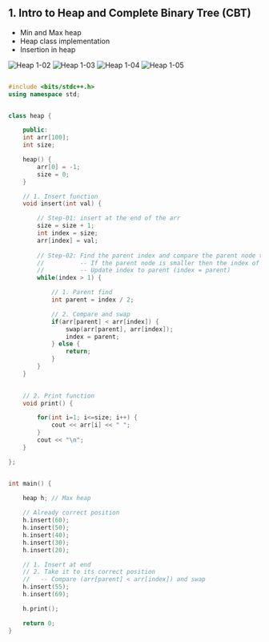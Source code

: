 ## 1. Intro to Heap and Complete Binary Tree (CBT)
 - Min and Max heap
 - Heap class implementation
 - Insertion in heap

![Heap 1-02](https://github.com/Mehul237/A2Z-DSA-Course/assets/117193057/352f38d0-dbdd-4b43-ba41-bcc73ef3fee2)
![Heap 1-03](https://github.com/Mehul237/A2Z-DSA-Course/assets/117193057/6d07f88e-d4d1-4903-bb05-34a22505c086)
![Heap 1-04](https://github.com/Mehul237/A2Z-DSA-Course/assets/117193057/49a81149-9516-43b7-8feb-861c5c167cf9)
![Heap 1-05](https://github.com/Mehul237/A2Z-DSA-Course/assets/117193057/191434b3-8207-45db-a131-8e7fdd75a11b)


```cpp

#include <bits/stdc++.h>
using namespace std;


class heap {

    public:
    int arr[100];
    int size;

    heap() {
        arr[0] = -1;
        size = 0;
    }

    // 1. Insert function
    void insert(int val) {

        // Step-01: insert at the end of the arr
        size = size + 1;
        int index = size;
        arr[index] = val;
        
        // Step-02: Find the parent index and compare the parent node to arr index
        //          -- If the parent node is smaller then the index of array then swap
        //          -- Update index to parent (index = parent)
        while(index > 1) {

            // 1. Parent find
            int parent = index / 2;

            // 2. Compare and swap
            if(arr[parent] < arr[index]) {
                swap(arr[parent], arr[index]);
                index = parent;
            } else {
                return;
            }
        }
    }

    
    // 2. Print function
    void print() {

        for(int i=1; i<=size; i++) {
            cout << arr[i] << " ";
        } 
        cout << "\n";
    }

};


int main() {

    heap h; // Max heap
    
    // Already correct position
    h.insert(60);
    h.insert(50);
    h.insert(40);
    h.insert(30);
    h.insert(20);

    // 1. Insert at end
    // 2. Take it to its correct position
    //   -- Compare (arr[parent] < arr[index]) and swap
    h.insert(55);
    h.insert(69);

    h.print();

    return 0;
}

```
